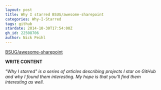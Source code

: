 ```yaml
---
layout: post
title: Why I starred BSUG/awesome-sharepoint
categories: Why-I-Starred
tags: github
stardate: 2014-10-30T17:54:00Z
gh_id: 22508706
author: Nick Peihl
---
```


[BSUG/awesome-sharepoint](star.repo.html_url)

**WRITE CONTENT**

*"Why I starred" is a series of articles describing projects I star on GitHub and why I found them interesting. My hope is that you'll find them interesting as well.*

